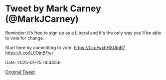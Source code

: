 # Tweet by Mark Carney (@MarkJCarney)

Reminder: It’s free to sign up as a Liberal and it's the only way you'll be able to vote for change.

Start here by committing to vote: https://t.co/wxhHXUIqR7 https://t.co/lL0OjnBFwr

Date: 2025-01-25 16:43:56

[Original Tweet](https://x.com/MarkJCarney/status/1883194103313334319)
